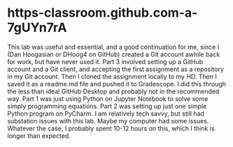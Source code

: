 # https-classroom.github.com-a-7gUYn7rA
This lab was useful and essential, and a good continuation for me, since I (Dan Hoogasian or DHoog4 on GitHub) created a Git account awhile back for work, but have never used it.
Part 3 involved setting up a GitHub account and a Git client, and accepting the first assignment as a repository in my Git account. Then I cloned the assignment locally to my HD. Then I saved it as a readme.md file and pushed it to Gradescope. I did this through the less than ideal GitHub Desktop and probably not in the recommended way.
Part 1 was just using Python on Jupyter Notebook to solve some simply programming equations.
Part 2 was setting up just one simple Python program on PyCharm.
I am relatively tech savvy, but still had substation issues with this lab. Maybe my computer had some issues. Whatever the case, I probably spent 10-12 hours on this, which I think is longer than expected.
